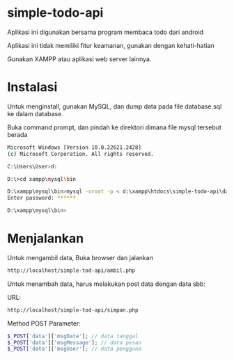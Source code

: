# simple-todo-api
Aplikasi ini digunakan bersama program membaca todo dari android

Aplikasi ini tidak memiliki fitur keamanan, gunakan dengan kehati-hatian

Gunakan XAMPP atau aplikasi web server lainnya.

# Instalasi
Untuk menginstall, gunakan MySQL, dan dump data pada file database.sql ke dalam database.

Buka command prompt, dan pindah ke direktori dimana file mysql tersebut berada
```bash
Microsoft Windows [Version 10.0.22621.2428]
(c) Microsoft Corporation. All rights reserved.

C:\Users\User>d:

D:\>cd xampp\mysql\bin

D:\xampp\mysql\bin>mysql -uroot -p < d:\xampp\htdocs\simple-todo-api\database.sql
Enter password: ******

D:\xampp\mysql\bin>
```

# Menjalankan

Untuk mengambil data, Buka browser dan jalankan 
```bash
http://localhost/simple-tod-api/ambil.php
```
Untuk menambah data, harus melakukan post data dengan data sbb:

URL:
```bash
http://localhost/simple-tod-api/simpan.php
```

Method POST Parameter:
```php
$_POST['data']['msgDate']; // data tanggal
$_POST['data']['msgMessage']; // data pesan
$_POST['data']['msgUser']; // data pengguna
```
